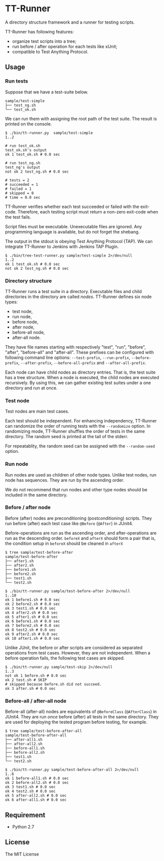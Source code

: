 # TT-Runner

A directory structure framework and a runner for testing scripts.

TT-Runner has following features:

- organize test scripts into a tree;
- run before / after operation for each tests like xUnit;
- compatible to Test Anything Protocol.

## Usage

### Run tests

Suppose that we have a test-suite below.

```
sample/test-simple
├── test_ng.sh
└── test_ok.sh
```

We can run them with assigning the root path of the test suite. The result is printed on the console.

```
$ ./bin/tt-runner.py  sample/test-simple
1..2

# run test_ok.sh
test_ok.sh's output
ok 1 test_ok.sh # 0.0 sec

# run test_ng.sh
test_ng's output
not ok 2 test_ng.sh # 0.0 sec

# tests = 2
# succeeded = 1
# failed = 1
# skipped = 0
# time = 0.0 sec
```

TT-Runner verifies whether each test succeeded or failed with the exit-code. Therefore, each testing script must return a non-zero exit-code when the test fails.

Script files must be executable. Unexecutable files are ignored. Any programming language is available, but do not forget the shebang.

The output in the stdout is obeying Test Anything Protocol (TAP). We can integrate TT-Runner to Jenkins with Jenkins TAP Plugin.

```
$ ./bin/tree-test-runner.py sample/test-simple 2>/dev/null
1..2
ok 1 test_ok.sh # 0.0 sec
not ok 2 test_ng.sh # 0.0 sec
```

### Directory structure

TT-Runner runs a test suite in a directory. Executable files and child directories in the directory are called *nodes*. TT-Runner defines six node types:

- test node,
- run node,
- before node,
- after node,
- before-all node,
- after-all node.

They have file names starting with respectively "test", "run", "before", "after", "before-all" and "after-all". These prefixes can be configured with  following command line options: `--test-prefix`, `--run-prefix`, `--before-prefix`, `--after-prefix`, `--before-all-prefix` and `--after-all-prefix`.

Each node can have child nodes as directory entries. That is, the test suite has a tree structure. When a node is executed, the child nodes are executed recursively. By using this, we can gather existing test suites under a one directory and run at once.

### Test node

Test nodes are main test cases.

Each test should be independent. For enhancing independency, TT-Runner can randomize the order of running tests with the `--randomize` option. In randomizing mode, TT-Runner shuffles the order of tests in the same directory. The random seed is printed at the tail of the stderr.

For repeatablity, the random seed can be assigned with the `--random-seed` option.

### Run node

Run nodes are used as children of other node types. Unlike test nodes, run node has sequences. They are run by the ascending order.

We do not recommend that run nodes and other type nodes should be included in the same directory.

### Before / after node

Before (after) nodes are preconditioning (postconditioning) scripts. They run before (after) each test case like `@Before` (`@After`) in JUnit4.

Before-operations are run as the ascending order, and after-operations are run as the descending order. `beforeX` and `afterX` should form a pair that is, the condition setup in `beforeX` should be cleaned in `afterX`

```
$ tree sample/test-before-after
sample/test-before-after
├── after1.sh
├── after2.sh
├── before1.sh
├── before2.sh
├── test1.sh
└── test2.sh

$ ./bin/tt-runner.py sample/test-before-after 2>/dev/null
1..10
ok 1 before1.sh # 0.0 sec
ok 2 before2.sh # 0.0 sec
ok 3 test1.sh # 0.0 sec
ok 4 after2.sh # 0.0 sec
ok 5 after1.sh # 0.0 sec
ok 6 before1.sh # 0.0 sec
ok 7 before2.sh # 0.0 sec
ok 8 test2.sh # 0.0 sec
ok 9 after2.sh # 0.0 sec
ok 10 after1.sh # 0.0 sec
```

Unlike JUnit, the before or after scripts are considered as separated operations from test cases. However, they are not independent. When a before operation fails, the following test cases are skipped.

```
$ ./bin/tt-runner.py sample/test-skip 2>/dev/null
1..3
not ok 1 before.sh # 0.0 sec
ok 2 test.sh # SKIP
# skipped because before.sh did not succeed.
ok 3 after.sh # 0.0 sec
```

### Before-all / after-all node

Before-all (after-all) nodes are equivalents of `@BeforeClass` (`@AfterClass`) in JUnit4. They are run *once* before (after) all tests in the same directory. They are used for deploying the tested program before testing, for example.

```
$ tree sample/test-before-after-all
sample/test-before-after-all
├── after-all1.sh
├── after-all2.sh
├── before-all1.sh
├── before-all2.sh
├── test1.sh
└── test2.sh

$ ./bin/tt-runner.py sample/test-before-after-all 2>/dev/null
1..6
ok 1 before-all1.sh # 0.0 sec
ok 2 before-all2.sh # 0.0 sec
ok 3 test1.sh # 0.0 sec
ok 4 test2.sh # 0.0 sec
ok 5 after-all2.sh # 0.0 sec
ok 6 after-all1.sh # 0.0 sec
```

## Requirement

- Python 2.7

## License

The MIT License
